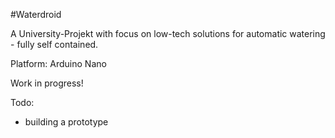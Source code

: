 
#Waterdroid

A University-Projekt with focus on low-tech solutions for automatic watering - fully self contained.

Platform: Arduino Nano

Work in progress!

Todo:
- building a prototype
